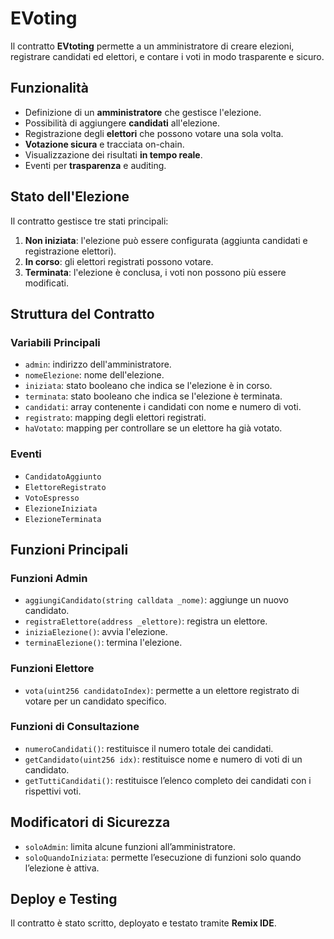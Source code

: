 # EVoting

Il contratto **EVtoting** permette a un amministratore di creare elezioni, registrare candidati ed elettori, e contare i voti in modo trasparente e sicuro.

## Funzionalità

- Definizione di un **amministratore** che gestisce l'elezione.
- Possibilità di aggiungere **candidati** all'elezione.
- Registrazione degli **elettori** che possono votare una sola volta.
- **Votazione sicura** e tracciata on-chain.
- Visualizzazione dei risultati **in tempo reale**.
- Eventi per **trasparenza** e auditing.

## Stato dell'Elezione

Il contratto gestisce tre stati principali:

1. **Non iniziata**: l'elezione può essere configurata (aggiunta candidati e registrazione elettori).
2. **In corso**: gli elettori registrati possono votare.
3. **Terminata**: l'elezione è conclusa, i voti non possono più essere modificati.

## Struttura del Contratto

### Variabili Principali

- `admin`: indirizzo dell'amministratore.
- `nomeElezione`: nome dell'elezione.
- `iniziata`: stato booleano che indica se l'elezione è in corso.
- `terminata`: stato booleano che indica se l'elezione è terminata.
- `candidati`: array contenente i candidati con nome e numero di voti.
- `registrato`: mapping degli elettori registrati.
- `haVotato`: mapping per controllare se un elettore ha già votato.

### Eventi

- `CandidatoAggiunto`
- `ElettoreRegistrato`
- `VotoEspresso`
- `ElezioneIniziata`
- `ElezioneTerminata`

## Funzioni Principali

### Funzioni Admin

- `aggiungiCandidato(string calldata _nome)`: aggiunge un nuovo candidato.
- `registraElettore(address _elettore)`: registra un elettore.
- `iniziaElezione()`: avvia l'elezione.
- `terminaElezione()`: termina l'elezione.

### Funzioni Elettore

- `vota(uint256 candidatoIndex)`: permette a un elettore registrato di votare per un candidato specifico.

### Funzioni di Consultazione

- `numeroCandidati()`: restituisce il numero totale dei candidati.
- `getCandidato(uint256 idx)`: restituisce nome e numero di voti di un candidato.
- `getTuttiCandidati()`: restituisce l’elenco completo dei candidati con i rispettivi voti.

## Modificatori di Sicurezza

- `soloAdmin`: limita alcune funzioni all’amministratore.
- `soloQuandoIniziata`: permette l’esecuzione di funzioni solo quando l’elezione è attiva.


## Deploy e Testing

Il contratto è stato scritto, deployato e testato tramite **Remix IDE**.
